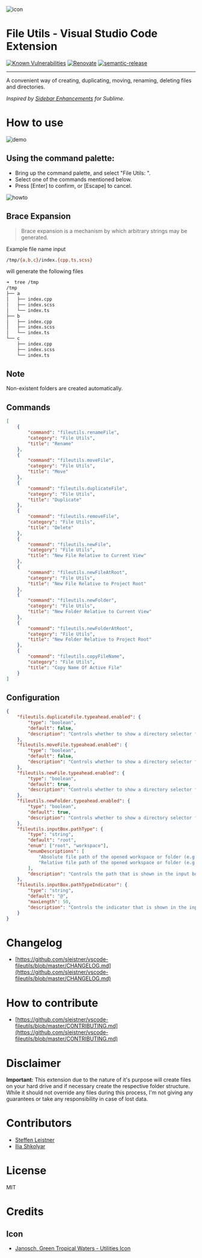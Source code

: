 ![icon](images/icon-96x96.png)

# File Utils - Visual Studio Code Extension

[![Known Vulnerabilities](https://snyk.io/test/github/sleistner/vscode-fileutils/badge.svg)](https://snyk.io/test/github/sleistner/vscode-fileutils)
[![Renovate](https://img.shields.io/badge/renovate-enabled-brightgreen.svg)](https://renovatebot.com)
[![semantic-release](https://img.shields.io/badge/%20%20%F0%9F%93%A6%F0%9F%9A%80-semantic--release-e10079.svg)](https://github.com/semantic-release/semantic-release)

---

A convenient way of creating, duplicating, moving, renaming, deleting files and directories.

_Inspired by [Sidebar Enhancements](https://github.com/titoBouzout/SideBarEnhancements) for Sublime._

# How to use

![demo](images/demo.gif)

## Using the command palette:

-   Bring up the command palette, and select "File Utils: ".
-   Select one of the commands mentioned below.
-   Press [Enter] to confirm, or [Escape] to cancel.

![howto](images/howto.png)

## Brace Expansion

> Brace expansion is a mechanism by which arbitrary strings may be generated.

Example file name input

```bash
/tmp/{a,b,c}/index.{cpp,ts,scss}
```

will generate the following files

```bash
➜  tree /tmp
/tmp
├── a
│   ├── index.cpp
│   ├── index.scss
│   └── index.ts
├── b
│   ├── index.cpp
│   ├── index.scss
│   └── index.ts
└── c
    ├── index.cpp
    ├── index.scss
    └── index.ts
```

## Note

Non-existent folders are created automatically.

## Commands

```json
[
    {
        "command": "fileutils.renameFile",
        "category": "File Utils",
        "title": "Rename"
    },
    {
        "command": "fileutils.moveFile",
        "category": "File Utils",
        "title": "Move"
    },
    {
        "command": "fileutils.duplicateFile",
        "category": "File Utils",
        "title": "Duplicate"
    },
    {
        "command": "fileutils.removeFile",
        "category": "File Utils",
        "title": "Delete"
    },
    {
        "command": "fileutils.newFile",
        "category": "File Utils",
        "title": "New File Relative to Current View"
    },
    {
        "command": "fileutils.newFileAtRoot",
        "category": "File Utils",
        "title": "New File Relative to Project Root"
    },
    {
        "command": "fileutils.newFolder",
        "category": "File Utils",
        "title": "New Folder Relative to Current View"
    },
    {
        "command": "fileutils.newFolderAtRoot",
        "category": "File Utils",
        "title": "New Folder Relative to Project Root"
    },
    {
        "command": "fileutils.copyFileName",
        "category": "File Utils",
        "title": "Copy Name Of Active File"
    }
]
```

## Configuration

```json
{
    "fileutils.duplicateFile.typeahead.enabled": {
        "type": "boolean",
        "default": false,
        "description": "Controls whether to show a directory selector for the duplicate file command."
    },
    "fileutils.moveFile.typeahead.enabled": {
        "type": "boolean",
        "default": false,
        "description": "Controls whether to show a directory selector for the move file command."
    },
    "fileutils.newFile.typeahead.enabled": {
        "type": "boolean",
        "default": true,
        "description": "Controls whether to show a directory selector for the new file command."
    },
    "fileutils.newFolder.typeahead.enabled": {
        "type": "boolean",
        "default": true,
        "description": "Controls whether to show a directory selector for new folder command."
    },
    "fileutils.inputBox.pathType": {
        "type": "string",
        "default": "root",
        "enum": ["root", "workspace"],
        "enumDescriptions": [
            "Absolute file path of the opened workspace or folder (e.g. /Users/Development/myWorkspace)",
            "Relative file path of the opened workspace or folder (e.g. /myWorkspace)"
        ],
        "description": "Controls the path that is shown in the input box."
    },
    "fileutils.inputBox.pathTypeIndicator": {
        "type": "string",
        "default": "@",
        "maxLength": 50,
        "description": "Controls the indicator that is shown in the input box when the path type is workspace. This setting only has an effect when 'fileutils.inputBox.pathType' is set to 'workspace'."
    }
}
```

# Changelog

-   [https://github.com/sleistner/vscode-fileutils/blob/master/CHANGELOG.md](https://github.com/sleistner/vscode-fileutils/blob/master/CHANGELOG.md)

# How to contribute

-   [https://github.com/sleistner/vscode-fileutils/blob/master/CONTRIBUTING.md](https://github.com/sleistner/vscode-fileutils/blob/master/CONTRIBUTING.md)

# Disclaimer

**Important:** This extension due to the nature of it's purpose will create
files on your hard drive and if necessary create the respective folder structure.
While it should not override any files during this process, I'm not giving any guarantees
or take any responsibility in case of lost data.

# Contributors

-   [Steffen Leistner](https://github.com/sleistner)
-   [Ilia Shkolyar](https://github.com/iliashkolyar)

# License

MIT

# Credits

## Icon

-   [Janosch, Green Tropical Waters - Utilities Icon](https://iconarchive.com/show/tropical-waters-folders-icons-by-janosch500/Utilities-icon.html)
